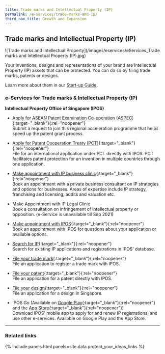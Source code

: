 ```yaml
---
title: Trade marks and Intellectual Property (IP)
permalink: /e-services/trade-marks-and-ip/
third_nav_title: Growth and Expansion
---
```


## Trade marks and Intellectual Property (IP)

![Trade marks and Intellectual Property](/images/eservices/eServices_Trade marks and Intellectual Property (IP).jpg)

Your inventions, designs and representations of your brand are Intellectual Property (IP) assets that can be protected. You can do so by filing trade marks, patents or designs.

Learn more about them in our [Start-up Guide](/start-a-business/protect-your-ideas/).

### e-Services for Trade marks & Intellectual Property (IP)

**Intellectual Property Office of Singapore (IPOS)**

- [Apply for ASEAN Patent Examination Co-operation (ASPEC)](https://www.ipos.gov.sg/docs/default-source/protecting-your-ideas/patent/aspec-request-form-version-1.doc?sfvrsn=2af67859_4){:target="\_blank"}{:rel="noopener"}
  <br>Submit a request to join this regional acceleration programme that helps speed up the patent grant process.

- [Apply for Patent Cooperation Treaty (PCT)](https://pct.wipo.int/authpage/signin.xhtml?goto=https%3A%2F%2Fpct.wipo.int%3A443%2FePCT%2F){:target="\_blank"}{:rel="noopener"}
  <br>File for an international application under PCT directly with IPOS. PCT facilitates patent protection for an invention in multiple countries through one application.

- [Make appointment with IP business clinic](https://form.gov.sg/#!/5e1d1d26a457ea00129e4f61){:target="\_blank"}{:rel="noopener"}
  <br>Book an appointment with a private business consultant on IP strategies and options for businesses. Areas of expertise include IP strategy, franchising and licensing, audits and valuation etc.

- Make Appointment with IP Legal Clinic
  <br>Book a consultation on infringement of intellectual property or opposition. (e-Service is unavailable till Sep 2021)

- [Make appointment with IPOS](https://form.gov.sg/#!/5e16bc778967b800114d7e81){:target="\_blank"}{:rel="noopener"}
  <br>Book an appointment with IPOS for questions about your application or available options.

- [Search for IP](https://ip2sg.ipos.gov.sg/RPS/WP/CM/SearchSimple/IP.aspx?SearchCategory=TM#){:target="\_blank"}{:rel="noopener"}
  <br>Search for existing IP applications and registrations in IPOS' database.

- [File your trade mark](https://ip2sg.ipos.gov.sg/Layouts/RPSWP/RPSLogin/SPLogin.aspx){:target="\_blank"}{:rel="noopener"}
  <br>File an application to register a trade mark with IPOS.

- [File your patent](https://ip2sg.ipos.gov.sg/RPS/RPSLogin/SPLogin.aspx){:target="\_blank"}{:rel="noopener"}
  <br>File an application for a patent directly with IPOS.

- [File your design](https://ip2sg.ipos.gov.sg/RPS/RPSLogin/SPLogin.aspx){:target="\_blank"}{:rel="noopener"}
  <br>File an application for a design in Singapore.

- IPOS Go (Available on [Google Play](https://play.google.com/store/apps/details?id=sg.ipos.mobile){:target="\_blank"}{:rel="noopener"} and the [App Store](https://apps.apple.com/us/app/ipos-go/id1475896971){:target="\_blank"}{:rel="noopener"})
  <br>Download IPOS' mobile app to apply for and renew IP registrations, and use other e-services. Available on Google Play and the App Store.

---

### Related links

{% include panels.html panels=site.data.protect_your_ideas_links %}
